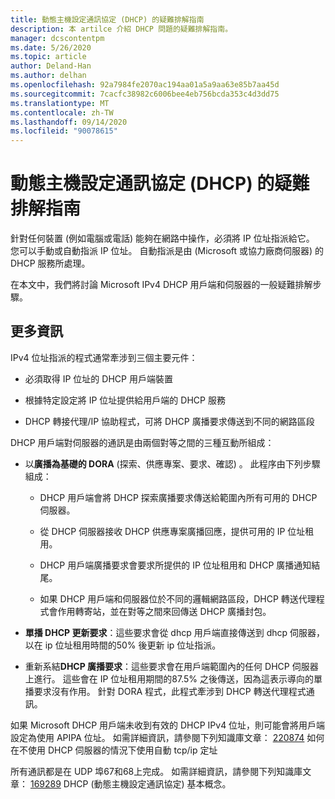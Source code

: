 ```yaml
---
title: 動態主機設定通訊協定 (DHCP) 的疑難排解指南
description: 本 artilce 介紹 DHCP 問題的疑難排解指南。
manager: dcscontentpm
ms.date: 5/26/2020
ms.topic: article
author: Deland-Han
ms.author: delhan
ms.openlocfilehash: 92a7984fe2070ac194aa01a5a9aa63e85b7aa45d
ms.sourcegitcommit: 7cacfc38982c6006bee4eb756bcda353c4d3dd75
ms.translationtype: MT
ms.contentlocale: zh-TW
ms.lasthandoff: 09/14/2020
ms.locfileid: "90078615"
---
```

# <a name="troubleshooting-guide-for-dynamic-host-configuration-protocol-dhcp"></a>動態主機設定通訊協定 (DHCP) 的疑難排解指南

針對任何裝置 (例如電腦或電話) 能夠在網路中操作，必須將 IP 位址指派給它。 您可以手動或自動指派 IP 位址。 自動指派是由 (Microsoft 或協力廠商伺服器) 的 DHCP 服務所處理。

在本文中，我們將討論 Microsoft IPv4 DHCP 用戶端和伺服器的一般疑難排解步驟。

## <a name="more-information"></a>更多資訊

IPv4 位址指派的程式通常牽涉到三個主要元件：

- 必須取得 IP 位址的 DHCP 用戶端裝置

- 根據特定設定將 IP 位址提供給用戶端的 DHCP 服務

- DHCP 轉接代理/IP 協助程式，可將 DHCP 廣播要求傳送到不同的網路區段

DHCP 用戶端對伺服器的通訊是由兩個對等之間的三種互動所組成：

- 以**廣播為基礎的 DORA** (探索、供應專案、要求、確認) 。 此程序由下列步驟組成：

    - DHCP 用戶端會將 DHCP 探索廣播要求傳送給範圍內所有可用的 DHCP 伺服器。

    - 從 DHCP 伺服器接收 DHCP 供應專案廣播回應，提供可用的 IP 位址租用。

    - DHCP 用戶端廣播要求會要求所提供的 IP 位址租用和 DHCP 廣播通知結尾。

    - 如果 DHCP 用戶端和伺服器位於不同的邏輯網路區段，DHCP 轉送代理程式會作用轉寄站，並在對等之間來回傳送 DHCP 廣播封包。

- **單播 DHCP 更新要求**：這些要求會從 dhcp 用戶端直接傳送到 dhcp 伺服器，以在 ip 位址租用時間的50% 後更新 ip 位址指派。

- 重新系結**DHCP 廣播要求**：這些要求會在用戶端範圍內的任何 DHCP 伺服器上進行。 這些會在 IP 位址租用期間的87.5% 之後傳送，因為這表示導向的單播要求沒有作用。 針對 DORA 程式，此程式牽涉到 DHCP 轉送代理程式通訊。

如果 Microsoft DHCP 用戶端未收到有效的 DHCP IPv4 位址，則可能會將用戶端設定為使用 APIPA 位址。 如需詳細資訊，請參閱下列知識庫文章： [220874](https://support.microsoft.com/help/220874) 如何在不使用 DHCP 伺服器的情況下使用自動 tcp/ip 定址

所有通訊都是在 UDP 埠67和68上完成。 如需詳細資訊，請參閱下列知識庫文章： [169289](https://support.microsoft.com/help/169289) DHCP (動態主機設定通訊協定) 基本概念。